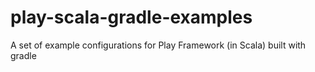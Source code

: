 # play-scala-gradle-examples
A set of example configurations for Play Framework (in Scala) built with gradle
